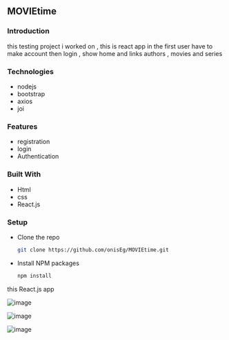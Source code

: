 


## MOVIEtime

### Introduction

this testing project i worked on , this is react app in the first user have to make account then login , show home and links authors , movies and series 

### Technologies

* nodejs
* bootstrap
* axios
* joi

### Features 
- registration 
- login 
- Authentication 


### Built With

* Html
* css
* React.js



### Setup

- Clone the repo
   ```sh
   git clone https://github.com/onisEg/MOVIEtime.git
   ```
- Install NPM packages
   ```sh
   npm install
   ```

this React.js app 

![image](https://user-images.githubusercontent.com/35266228/222990626-f8f0f304-ff19-4c7f-afe3-718fa1f2448b.png)


![image](https://user-images.githubusercontent.com/35266228/222990641-5356b93d-9317-49f9-ac87-50cc3001fbf7.png)


![image](https://user-images.githubusercontent.com/35266228/222990664-9831d0e7-8aca-4ee4-be99-39ef6bffd1b9.png)
